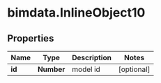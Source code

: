 # bimdata.InlineObject10

## Properties

Name | Type | Description | Notes
------------ | ------------- | ------------- | -------------
**id** | **Number** | model id | [optional] 


